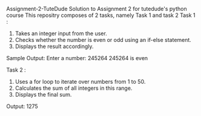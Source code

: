 Assignment-2-TuteDude
Solution to Assignment 2 for tutedude's python course
This repositry composes of 2 tasks, namely Task 1 and task 2
Task 1 :

1. 	Takes an integer input from the user.
2. 	Checks whether the number is even or odd using an if-else statement.
3. 	Displays the result accordingly.

Sample Output: 
Enter a number: 245264
245264  is even

Task 2 :

1.   Uses a for loop to iterate over numbers from 1 to 50.
2.   Calculates the sum of all integers in this range.
3.   Displays the final sum.

Output: 1275
